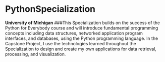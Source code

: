 # PythonSpecialization
**University of Michigan**
###This Specialization builds on the success of the Python for Everybody course and will introduce fundamental programming concepts including data structures, networked application program interfaces, and databases, using the Python programming language. In the Capstone Project, I use the technologies learned throughout the Specialization to design and create my own  applications for data retrieval, processing, and visualization.

